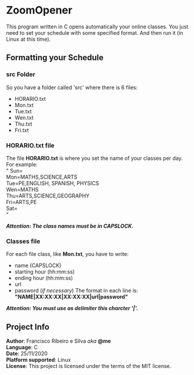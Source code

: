# ZoomOpener
This program written in C opens automatically your online classes. 
You just need to set your schedule with some specified format.
And then run it (in Linux at this time).
## Formatting your Schedule
### src Folder
So you have a folder called 'src' where there is 6 files: 
  - HORARIO.txt
  - Mon.txt
  - Tue.txt
  - Wen.txt
  - Thu.txt
  - Fri.txt

### HORARIO.txt file
The file **HORARIO.txt** is where you set the name of your classes per day.
For example:<br>
"
Sun=<br>
Mon=MATHS,SCIENCE,ARTS<br>
Tue=PE,ENGLISH, SPANISH, PHYSICS<br>
Wen=MATHS<br>
Thu=ARTS,SCIENCE,GEOGRAPHY<br>
Fri=ARTS,PE<br>
Sat=<br>
"

***Attention: The class names must be in CAPSLOCK.***

### Classes file
For each file class, like **Mon.txt**, you have to write:
  - name (CAPSLOCK)
  - starting hour (hh:mm:ss)
  - ending hour (hh:mm:ss)
  - url
  - password (*if necessary*)
The format in each line is: **"NAME|XX:XX:XX|XX:XX:XX|url|password"**

***Attention: You must use as delimiter this charcter '|'.***

## Project Info
**Author**: Francisco Ribeiro e Silva *aka* **@me**<br>
**Language**: C<br>
**Date**: 25/11/2020<br>
**Platform supported**: Linux<br>
**License**: This project is licensed under the terms of the MIT license.<br>

 
 
 

